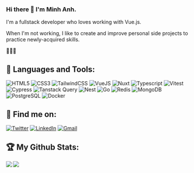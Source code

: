 ### Hi there 👋 I'm Minh Anh.
I'm a fullstack developer who loves working with Vue.js.

When I'm not working, I like to create and improve personal side projects to practice newly-acquired skills.  

🤔🌱😄

## 🔨 Languages and Tools:

![HTML5](https://img.shields.io/badge/html5-090909?style=for-the-badge&logo=html5&logoColor=e34f26)
![CSS3](https://img.shields.io/badge/css3-090909?style=for-the-badge&logo=css3&logoColor=27A0D9)
![TailwindCSS](https://img.shields.io/badge/-TailwindCSS-090909?style=for-the-badge&logo=tailwindcss&logoColor=27A0D9)
![VueJS](https://img.shields.io/badge/vue-090909?style=for-the-badge&logo=vue.js&logoColor=42B883)
![Nuxt](https://img.shields.io/badge/nuxt-090909?style=for-the-badge&logo=nuxt.js&logoColor=42B883)
![Typescript](https://img.shields.io/badge/yypescript-090909?style=for-the-badge&logo=typescript&logoColor=3178C6)
![Vitest](https://img.shields.io/badge/vitest-090909?style=for-the-badge&logo=vitest&logoColor=6E9F18)
![Cypress](https://img.shields.io/badge/cypress-090909?style=for-the-badge&logo=cypress&logoColor=fff)
![Tanstack Query](https://img.shields.io/badge/tanstack%20query-090909?style=for-the-badge&logo=React%20Query&logoColor=FF4154)
![Nest](https://img.shields.io/badge/nest-090909?style=for-the-badge&logo=nestjs&logoColor=E0234E)
![Go](https://img.shields.io/badge/go-090909?style=for-the-badge&logo=go&logoColor=79D4FD)
![Redis](https://img.shields.io/badge/redis-090909?style=for-the-badge&logo=redis&logoColor=DC382C)
![MongoDB](https://img.shields.io/badge/mongodb-090909?style=for-the-badge&logo=mongodb&logoColor=47A248)
![PostgreSQL](https://img.shields.io/badge/postgresql-090909?style=for-the-badge&logo=postgresql&logoColor=4169E1)
![Docker](https://img.shields.io/badge/focker-090909?style=for-the-badge&logo=docker&logoColor=27A0D9)

## 📧 Find me on:

[![Twitter](https://img.shields.io/badge/twitter-090909?style=for-the-badge&logo=twitter&logoColor=1DA1F2)](https://twitter.com/anhnm896)
[![LinkedIn](https://img.shields.io/badge/linkedin-090909?style=for-the-badge&logo=linkedin&logoColor=0A66C2)](https://www.linkedin.com/in/anhnm896)
[![Gmail](https://img.shields.io/badge/gmail-090909?style=for-the-badge&logo=gmail&logoColor=EA4335)](mailto:anhnm896@gmail.com)

## 🏆 My Github Stats:

<!--
![GitHub stats](https://readme-stats-cfgj2cxdy.vercel.app/api?username=CharalambosIoannou&count_private=true&show_icons=true&theme=tokyonight)
![Top Langs](https://readme-stats-cfgj2cxdy.vercel.app/api/top-langs/?username=CharalambosIoannou&hide=php&theme=tokyonight)
-->
<div>
<a href="https://github-readme-stats.vercel.app/api?username=xiaosasori&theme=tokyonight">
  <img  align="left" src="https://github-readme-stats.vercel.app/api?username=xiaosasori&count_private=true&show_icons=true&theme=tokyonight" />
</a>
<a href="https://github-readme-stats.vercel.app/api/top-langs/?username=xiaosasori&theme=tokyonight">
  <img align="left" src="https://github-readme-stats.vercel.app/api/top-langs/?username=xiaosasori&theme=tokyonight" />
</a>
</div>

<!--
**xiaosasori/xiaosasori** is a ✨ _special_ ✨ repository because its `README.md` (this file) appears on your GitHub profile.
I'm still working on solidifying my understanding of Nuxt, and plan to follow that up with learning Go and building full-stack applications.
Here are some ideas to get you started:

- 🔭 I’m currently working on ...
- 🌱 I’m currently learning ...
- 👯 I’m looking to collaborate on ...
- 🤔 I’m looking for help with ...
- 💬 Ask me about ...
- 📫 How to reach me: ...
- 😄 Pronouns: ...
- ⚡ Fun fact: ...
-->
